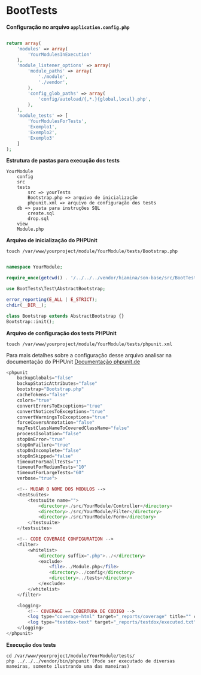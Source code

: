 BootTests
=========

__Configuração no arquivo `application.config.php`__

```php

return array(
    'modules' => array(
        'YourModulesInExecution'
    ),
    'module_listener_options' => array(
        'module_paths' => array(
            './module',
            './vendor',
        ),
        'config_glob_paths' => array(
            'config/autoload/{,*.}{global,local}.php',
        ),
    ),
	'module_tests' => [
		'YourModulesForTests',
		'Exemplo1',
		'Exemplo2',
		'Exemplo3'
	]
);


```

__Estrutura de pastas para execução dos tests__

    YourModule
        config
        src
        tests
            src => yourTests
            Bootstrap.php => arquivo de inicialização
            phpunit.xml => arquivo de configuração dos tests
        db => pasta para instruções SQL
            create.sql
            drop.sql
        view
        Module.php


__Arquivo de inicialização do PHPUnit__


    touch /var/www/yourproject/module/YourModule/tests/Bootstrap.php


```php

namespace YourModule;

require_once(getcwd() . '/../../../vendor/hiamina/son-base/src/BootTests/Test/AbstractBootstrap.php');

use BootTests\Test\AbstractBootstrap;

error_reporting(E_ALL | E_STRICT);
chdir(__DIR__);

class Bootstrap extends AbstractBootstrap {}
Bootstrap::init();

```

__Arquivo de configuração dos tests PHPUnit__


    touch /var/www/yourproject/module/YourModule/tests/phpunit.xml


Para mais detalhes sobre a configuração desse arquivo analisar na documentação do PHPUnit
[Documentação phpunit.de](https://phpunit.de/manual/current/en/organizing-tests.html#organizing-tests.xml-configuration)


```php
<phpunit
	backupGlobals="false"
	backupStaticAttributes="false"
	bootstrap="Bootstrap.php"
	cacheTokens="false"
	colors="true"
	convertErrorsToExceptions="true"
	convertNoticesToExceptions="true"
	convertWarningsToExceptions="true"
	forceCoversAnnotation="false"
	mapTestClassNameToCoveredClassName="false"
	processIsolation="false"
	stopOnError="true"
	stopOnFailure="true"
	stopOnIncomplete="false"
	stopOnSkipped="false"
	timeoutForSmallTests="1"
	timeoutForMediumTests="10"
	timeoutForLargeTests="60"
	verbose="true">

	<!-- MUDAR O NOME DOS MODULOS -->
	<testsuites>
		<testsuite name="">
            <directory>./src/YourModule/Controller</directory>
            <directory>./src/YourModule/Filter</directory>
            <directory>./src/YourModule/Form</directory>
		</testsuite>
	</testsuites>

	<!-- CODE COVERAGE CONFIGURATION -->
	<filter>
		<whitelist>
			<directory suffix=".php">../</directory>
			<exclude>
				<file>../Module.php</file>
				<directory>../config</directory>
				<directory>../tests</directory>
			</exclude>
		</whitelist>
	</filter>

	<logging>
		<!-- COVERAGE == COBERTURA DE CODIGO -->
		<log type="coverage-html" target="_reports/coverage" title="" charset="UTF-8" yui="true" highlight="true" lowUpperBound="75" highLowerBound="90" />
		<log type="testdox-text" target="_reports/testdox/executed.txt" />
	</logging>
</phpunit>

```

__Execução dos tests__

    cd /var/www/yourproject/module/YourModule/tests/
    php ../../../vendor/bin/phpunit (Pode ser executado de diversas maneiras, somente ilustrando uma das maneiras)

